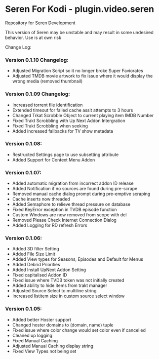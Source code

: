 # Seren For Kodi - plugin.video.seren
Repository for Seren Development

This version of Seren may be unstable and may result in some undesired behavior. Use is at own risk

Change Log:

### Version 0.1.10 Changelog:
* Adjusted Migration Script so it no longer broke Super Faviorates
* Adjusted TMDB movie artwork to fix issue where it would display the wrong media (removed thumbnail)

### Version 0.1.09 Changelog:
* Increased torrent file identification
* Extended timeout for failed cache assit attempts to 3 hours
* Changed Trkat Scrobble Object to current playing item IMDB Number
* Fixed Trakt Scrobbling with Up Next Addon Intergration
* Fixed Trakt Scrobbling when seeking
* Added increased fallbacks for TV show metadata

### Version 0.1.08:
* Restructed Settings page to use subsetting attribute
* Added Support for Context Menu Addon

### Version 0.1.07:
* Added automatic migration from incorrect addon ID release
* Added Notification if no sources are found during pre-scrape
* Removed manual cache dialog prompt during pre-emptive scraping
* Cache inserts now threaded
* Added Semaphore to relieve thread pressure on database
* Fixed KeyError exception in TVDB episode function
* Custom Windows are now removed from scope with del
* Removed Please Check Internet Connection Dialog
* Added Logging for RD refresh Errors

### Version 0.1.06:
* Added 3D filter Setting
* Added File Size Limit
* Added View types for Seasons, Episodes and Default for Menus
* Added Debrid Priorities
* Added Install UpNext Addon Setting
* Fixed capitalised Addon ID
* Fixed issue where TVDB token was not initially created
* Added ability to hide items from trakt manager
* Adjusted Source Select to multiline string
* Increased listitem size in custom source select window

### Version 0.1.05:
* Added better Hoster support
* Changed hoster domains to (domain, name) tuple
* Fixed issue where color change would set color even if cancelled
* Cleaned up logging
* Fixed Manual Caching
* Adjusted Manual Caching display string
* Fixed View Types not being set

